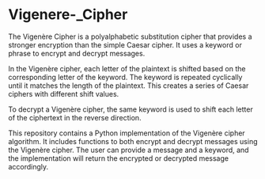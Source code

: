 # Vigenere-_Cipher
 The Vigenère Cipher is a polyalphabetic substitution cipher that provides a stronger encryption than the simple Caesar cipher. It uses a keyword or phrase to encrypt and decrypt messages.

In the Vigenère cipher, each letter of the plaintext is shifted based on the corresponding letter of the keyword. The keyword is repeated cyclically until it matches the length of the plaintext. This creates a series of Caesar ciphers with different shift values.

To decrypt a Vigenère cipher, the same keyword is used to shift each letter of the ciphertext in the reverse direction.

This repository contains a Python implementation of the Vigenère cipher algorithm. It includes functions to both encrypt and decrypt messages using the Vigenère cipher. The user can provide a message and a keyword, and the implementation will return the encrypted or decrypted message accordingly.
